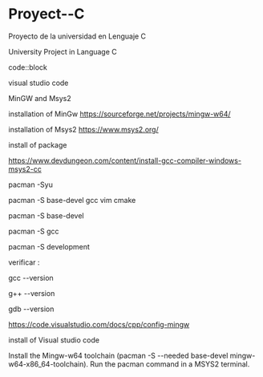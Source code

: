# Proyect--C
Proyecto de la universidad  en Lenguaje C


University Project in Language C

code::block 

visual studio code

MinGW  and Msys2

installation of MinGw
https://sourceforge.net/projects/mingw-w64/

installation of Msys2
https://www.msys2.org/

install of package

https://www.devdungeon.com/content/install-gcc-compiler-windows-msys2-cc

pacman -Syu

pacman -S base-devel gcc vim cmake

pacman -S base-devel

pacman -S gcc

pacman -S development

verificar : 

gcc --version

g++ --version

gdb --version

https://code.visualstudio.com/docs/cpp/config-mingw

install of Visual studio code

Install the Mingw-w64 toolchain (pacman -S --needed base-devel mingw-w64-x86_64-toolchain). Run the pacman command in a MSYS2 terminal.
